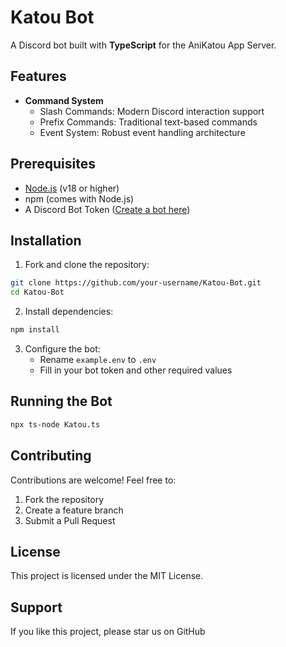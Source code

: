 # Katou Bot

A Discord bot built with **TypeScript** for the AniKatou App Server.
## Features


- **Command System**
  - Slash Commands: Modern Discord interaction support
  - Prefix Commands: Traditional text-based commands
  - Event System: Robust event handling architecture


## Prerequisites

- [Node.js](https://nodejs.org/) (v18 or higher)
- npm (comes with Node.js)
- A Discord Bot Token ([Create a bot here](https://discord.com/developers/applications))

## Installation

1. Fork and clone the repository:
```bash
git clone https://github.com/your-username/Katou-Bot.git
cd Katou-Bot
```

2. Install dependencies:
```bash
npm install
```

3. Configure the bot:
   - Rename `example.env` to `.env`
   - Fill in your bot token and other required values

## Running the Bot
```bash
npx ts-node Katou.ts
```

## Contributing

Contributions are welcome! Feel free to:
1. Fork the repository
2. Create a feature branch
3. Submit a Pull Request

## License

This project is licensed under the MIT License.

## Support

If you like this project, please star us on GitHub
